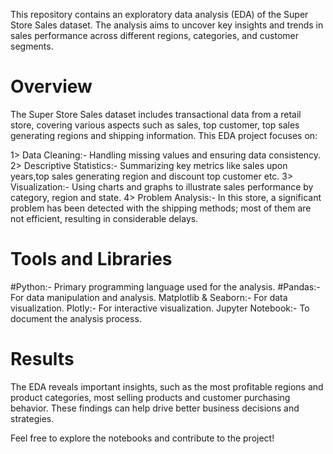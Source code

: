 This repository contains an exploratory data analysis (EDA) of the Super Store Sales dataset. The analysis aims to uncover key insights and trends in sales performance across different regions, categories, and customer segments.

# Overview
The Super Store Sales dataset includes transactional data from a retail store, covering various aspects such as sales, top customer, top sales generating regions and shipping information. This EDA project focuses on:

1> Data Cleaning:-                Handling missing values and ensuring data consistency.
2> Descriptive Statistics:-       Summarizing key metrics like sales upon years,top sales generating region and discount top customer etc.
3> Visualization:-                Using charts and graphs to illustrate sales performance by category, region and state.
4> Problem Analysis:-             In this store, a significant problem has been detected with the shipping methods; most of them are not efficient, resulting in considerable delays.


# Tools and Libraries

#Python:-                  Primary programming language used for the analysis.
#Pandas:-                  For data manipulation and analysis.
Matplotlib & Seaborn:-    For data visualization.
Plotly:-                  For interactive visualization.
Jupyter Notebook:-        To document the analysis process.

# Results
The EDA reveals important insights, such as the most profitable regions and product categories, most selling products and customer purchasing behavior. These findings can help drive better business decisions and strategies.

Feel free to explore the notebooks and contribute to the project!
